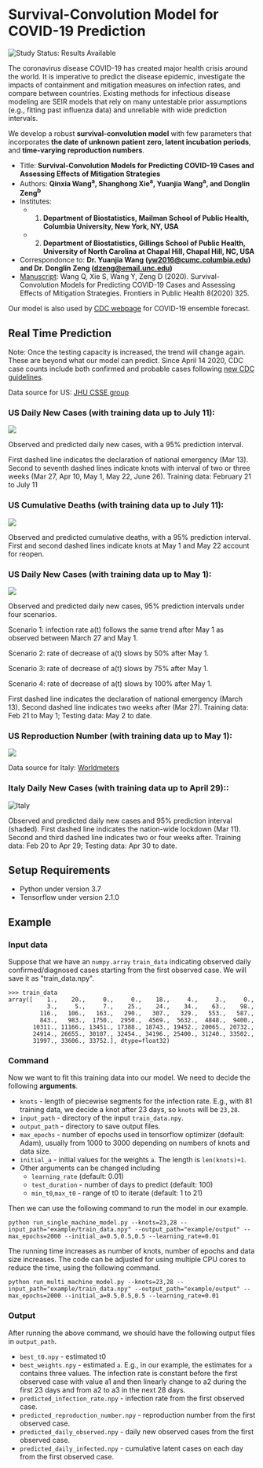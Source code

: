 # Survival-Convolution Model for COVID-19 Prediction

<img src="https://img.shields.io/badge/Study%20Status-Results%20Available-yellow.svg" alt="Study Status: Results Available"> 

The coronavirus disease COVID-19 has created major health crisis around the world. It is imperative to predict the disease epidemic, investigate the impacts of containment and mitigation measures on infection rates, and compare between countries. 
Existing methods for infectious disease modeling are SEIR models that rely on many untestable prior assumptions (e.g., fitting past influenza data) and unreliable with wide prediction intervals. 

We develop a robust **survival-convolution model** with few parameters that incorporates **the date of unknown patient zero, latent incubation periods**, and **time-varying reproduction numbers**. 


- Title: **Survival-Convolution Models for Predicting COVID-19 Cases and Assessing Effects of Mitigation Strategies** 
- Authors: **Qinxia Wang<sup>a</sup>, Shanghong Xie<sup>a</sup>, Yuanjia Wang<sup>a</sup>, and Donglin Zeng<sup>b</sup>**
- Institutes: 
  + 1. **Department of Biostatistics, Mailman School of Public Health, Columbia University, New York, NY, USA**
  + 2. **Department of Biostatistics, Gillings School of Public Health, University of North Carolina at Chapal Hill, Chapal Hill, NC, USA**
- Correspondonce to: **Dr. Yuanjia Wang (yw2016@cumc.columbia.edu) and Dr. Donglin Zeng (dzeng@email.unc.edu)**
- [Manuscript](https://www.frontiersin.org/articles/10.3389/fpubh.2020.00325/full?&utm_source=Email_to_authors_&utm_medium=Email&utm_content=T1_11.5e1_author&utm_campaign=Email_publication&field=&journalName=Frontiers_in_Public_Health&id=561170): Wang Q, Xie S, Wang Y, Zeng D (2020). Survival-Convolution Models for Predicting COVID-19 Cases and Assessing Effects of Mitigation Strategies. Frontiers in Public Health 8(2020) 325. 

Our model is also used by [CDC webpage](https://www.cdc.gov/coronavirus/2019-ncov/covid-data/forecasting-us.html) for COVID-19 ensemble forecast.


## Real Time Prediction

Note: Once the testing capacity is increased, the trend will change again. These are beyond what our model can predict. Since April 14 2020, CDC case counts include both confirmed and probable cases following [new CDC guidelines](https://www.worldometers.info/coronavirus/us-data/). 

Data source for US: [JHU CSSE group](https://github.com/CSSEGISandData/COVID-19/tree/master/csse_covid_19_data/csse_covid_19_time_series)
### US Daily New Cases (with training data up to July 11):

![](https://github.com/COVID19BIOSTAT/covid19_prediction/blob/master/example/US_daily_case_071220.png)

Observed and predicted daily new cases, with a 95% prediction interval.

First dashed line indicates the declaration of national emergency (Mar 13). Second to seventh dashed lines indicate knots with interval of two or three weeks (Mar 27, Apr 10, May 1, May 22, June 26). Training data: February 21 to July 11

### US Cumulative Deaths (with training data up to July 11):
![](https://github.com/COVID19BIOSTAT/covid19_prediction/blob/master/example/US_cumdeath_071220.png)

Observed and predicted cumulative deaths, with a 95% prediction interval. First and second dashed lines indicate knots at May 1 and May 22 account for reopen. 

### US Daily New Cases (with training data up to May 1):

![](https://github.com/COVID19BIOSTAT/covid19_prediction/blob/master/example/US_fit_intervention.png)

Observed and predicted daily new cases, 95% prediction intervals under four scenarios.

Scenario 1: infection rate a(t) follows the same trend after May 1 as observed between March 27 and May 1. 

Scenario 2: rate of decrease of a(t) slows by 50% after May 1.

Scenario 3: rate of decrease of a(t) slows by 75% after May 1. 

Scenario 4: rate of decrease of a(t) slows by 100% after May 1.

First dashed line indicates the declaration of national emergency (March 13). Second dashed line indicates two weeks after (Mar 27). Training data: Feb 21 to May 1; Testing data: May 2 to date.


### US Reproduction Number (with training data up to May 1):

![](https://github.com/COVID19BIOSTAT/covid19_prediction/blob/master/example/US_R0_intervention.png)


Data source for Italy: [Worldmeters](https://www.worldometers.info/coronavirus/)

### Italy Daily New Cases (with training data up to April 29)::

![Italy](https://github.com/COVID19BIOSTAT/covid19_prediction/blob/master/example/Italy_fit_rev.png)

Observed and predicted daily new cases and 95% prediction interval (shaded). First dashed line indicates the nation-wide lockdown (Mar 11). Second and third dashed line indicates two or four weeks after. Training data: Feb 20 to Apr 29; Testing data: Apr 30 to date.



## Setup Requirements

+ Python under version 3.7
+ Tensorflow under version 2.1.0 

## Example

### Input data
Suppose that we have an `numpy.array` `train_data` indicating observed daily confirmed/diagnosed cases starting from the first observed case. We will save it as "train_data.npy".
```
>>> train_data
array([    1.,    20.,     0.,     0.,    18.,     4.,     3.,     0.,
           3.,     5.,     7.,    25.,    24.,    34.,    63.,    98.,
         116.,   106.,   163.,   290.,   307.,   329.,   553.,   587.,
         843.,   983.,  1750.,  2950.,  4569.,  5632.,  4848.,  9400.,
       10311., 11166., 13451., 17388., 18743., 19452., 20065., 20732.,
       24914., 26655., 30107., 32454., 34196., 25400., 31240., 33502.,
       31997., 33606., 33752.], dtype=float32)
```

### Command
Now we want to fit this training data into our model.
We need to decide the following __arguments__.

+ `knots` - length of piecewise segments for the infection rate. E.g., with 81 training data, we decide a knot after 23 days, so `knots` will be `23,28`.
+ `input_path` - directory of the input `train_data.npy`.
+ `output_path` - directory to save output files.
+ `max_epochs` - number of epochs used in tensorflow optimizer (default: Adam), usually from 1000 to 3000 depending on numbers of knots and data size.
+ `initial_a` - initial values for the weights `a`. The length is `len(knots)+1`.
+ Other arguments can be changed including 
  + `learning_rate` (default: 0.01)
  + `test_duration` - number of days to predict (default: 100)
  + `min_t0`,`max_t0` - range of t0 to iterate (default: 1 to 21)

 Then we can use the following command to run the model in our example.

 `python run_single_machine_model.py --knots=23,28 --input_path="example/train_data.npy" --output_path="example/output" --max_epochs=2000 --initial_a=0.5,0.5,0.5 --learning_rate=0.01`

 The running time increases as number of knots, number of epochs and data size increases. The code can be adjusted for using multiple CPU cores to reduce the time, using the following command.

 `python run_multi_machine_model.py --knots=23,28 --input_path="example/train_data.npy" --output_path="example/output" --max_epochs=2000 --initial_a=0.5,0.5,0.5 --learning_rate=0.01`

### Output
After running the above command, we should have the following output files in `output_path`.
+ `best_t0.npy` - estimated t0
+ `best_weights.npy` - estimated `a`. E.g., in our example, the estimates for `a` contains three values. The infection rate is constant before the first observed case with value a1 and then linearly change to a2 during the first 23 days and from a2 to a3 in the next 28 days.
+ `predicted_infection_rate.npy` - infection rate from the first observed case.
+ `predicted_reproduction_number.npy` - reproduction number from the first observed case.
+ `predicted_daily_observed.npy` - daily new observed cases from the first observed case.
+ `predicted_daily_infected.npy` - cumulative latent cases on each day from the first observed case. 





